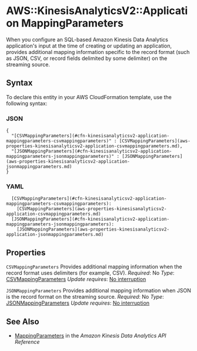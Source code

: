 # AWS::KinesisAnalyticsV2::Application MappingParameters<a name="aws-properties-kinesisanalyticsv2-application-mappingparameters"></a>

When you configure an SQL\-based Amazon Kinesis Data Analytics application's input at the time of creating or updating an application, provides additional mapping information specific to the record format \(such as JSON, CSV, or record fields delimited by some delimiter\) on the streaming source\.

## Syntax<a name="aws-properties-kinesisanalyticsv2-application-mappingparameters-syntax"></a>

To declare this entity in your AWS CloudFormation template, use the following syntax:

### JSON<a name="aws-properties-kinesisanalyticsv2-application-mappingparameters-syntax.json"></a>

```
{
  "[CSVMappingParameters](#cfn-kinesisanalyticsv2-application-mappingparameters-csvmappingparameters)" : [CSVMappingParameters](aws-properties-kinesisanalyticsv2-application-csvmappingparameters.md),
  "[JSONMappingParameters](#cfn-kinesisanalyticsv2-application-mappingparameters-jsonmappingparameters)" : [JSONMappingParameters](aws-properties-kinesisanalyticsv2-application-jsonmappingparameters.md)
}
```

### YAML<a name="aws-properties-kinesisanalyticsv2-application-mappingparameters-syntax.yaml"></a>

```
  [CSVMappingParameters](#cfn-kinesisanalyticsv2-application-mappingparameters-csvmappingparameters):
    [CSVMappingParameters](aws-properties-kinesisanalyticsv2-application-csvmappingparameters.md)
  [JSONMappingParameters](#cfn-kinesisanalyticsv2-application-mappingparameters-jsonmappingparameters):
    [JSONMappingParameters](aws-properties-kinesisanalyticsv2-application-jsonmappingparameters.md)
```

## Properties<a name="aws-properties-kinesisanalyticsv2-application-mappingparameters-properties"></a>

`CSVMappingParameters`  <a name="cfn-kinesisanalyticsv2-application-mappingparameters-csvmappingparameters"></a>
Provides additional mapping information when the record format uses delimiters \(for example, CSV\)\.
*Required*: No
*Type*: [CSVMappingParameters](aws-properties-kinesisanalyticsv2-application-csvmappingparameters.md)
*Update requires*: [No interruption](https://docs.aws.amazon.com/AWSCloudFormation/latest/UserGuide/using-cfn-updating-stacks-update-behaviors.html#update-no-interrupt)

`JSONMappingParameters`  <a name="cfn-kinesisanalyticsv2-application-mappingparameters-jsonmappingparameters"></a>
Provides additional mapping information when JSON is the record format on the streaming source\.
*Required*: No
*Type*: [JSONMappingParameters](aws-properties-kinesisanalyticsv2-application-jsonmappingparameters.md)
*Update requires*: [No interruption](https://docs.aws.amazon.com/AWSCloudFormation/latest/UserGuide/using-cfn-updating-stacks-update-behaviors.html#update-no-interrupt)

## See Also<a name="aws-properties-kinesisanalyticsv2-application-mappingparameters--seealso"></a>
+  [MappingParameters](https://docs.aws.amazon.com/kinesisanalytics/latest/apiv2/API_MappingParameters.html) in the *Amazon Kinesis Data Analytics API Reference*
